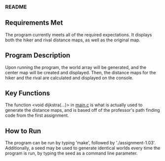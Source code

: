 ### README

## Requirements Met
The program currently meets all of the required expectations. It displays both the hiker and rival distance maps, as well as the original map.

## Program Description
Upon running the program, the world array will be generated, and the center map will be created and displayed. Then, the distance maps for the hiker and the rival are calculated and displayed on the console.

## Key Functions
The function <void dijkstra(...)> in [main.c](main.c) is what is actually used to generate the distance maps, and is based off of the professor's path finding code from the first assignment.

## How to Run
The program can be run by typing 'make', followed by './assignment-1.03'. Additionally, a seed may be used to generate identical worlds every time the program is run, by typing the seed as a command line parameter.